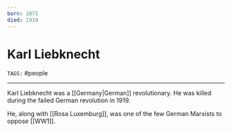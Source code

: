 ```yaml
---
born: 1871
died: 1919
---
```

# Karl Liebknecht
`TAGS:` #people 

---
Karl Liebknecht was a [[Germany|German]] revolutionary. He was killed during the failed German revolution in 1919.

He, along with [[Rosa Luxemburg]], was one of the few German Marxists to oppose [[WW1]]. 